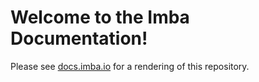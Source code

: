 # Welcome to the Imba Documentation!

Please see [docs.imba.io](https://docs.imba.io) for a rendering of this repository.
